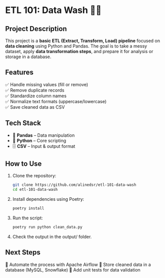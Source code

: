 # ETL 101: Data Wash 🧼🚀  

## Project Description  
This project is a **basic ETL (Extract, Transform, Load) pipeline** focused on **data cleaning** using Python and Pandas. The goal is to take a messy dataset, apply **data transformation steps**, and prepare it for analysis or storage in a database.  

## Features  
✅ Handle missing values (fill or remove)  
✅ Remove duplicate records  
✅ Standardize column names  
✅ Normalize text formats (uppercase/lowercase)  
✅ Save cleaned data as CSV  

## Tech Stack  
- 🐼 **Pandas** – Data manipulation  
- 🐍 **Python** – Core scripting  
- 🗄 **CSV** – Input & output format  

## How to Use  
1. Clone the repository:  
   ```bash
   git clone https://github.com/alinedsr/etl-101-data-wash
   cd etl-101-data-wash

2. Install dependencies using Poetry:
   ```bash
   poetry install

3. Run the script:
   ```bash
   poetry run python clean_data.py

4. Check the output in the output/ folder.


## Next Steps
🔹 Automate the process with Apache Airflow
🔹 Store cleaned data in a database (MySQL, Snowflake)
🔹 Add unit tests for data validation